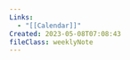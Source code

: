 ```yaml
---
Links:
  - "[[Calendar]]"
Created: 2023-05-08T07:08:43
fileClass: weeklyNote
---
```


<!-- Deprecated query: #review tag being removed. Replace with field:: type = "review"
```dataview
table Total as ⭐, Summary, Personal, Career
from #reviews/weekly AND !"Hidden"
sort file.name desc
LIMIT 26
``` -->
